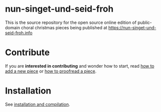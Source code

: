 # nun-singet-und-seid-froh

This is the source repository for the open source online edition of public-domain choral christmas pieces being published at https://nun-singet-und-seid-froh.info

# Contribute
If you are **interested in contributing** and wonder how to start, read [how to add a new piece](https://github.com/nun-singet-und-seid-froh/nun-singet-und-seid-froh/wiki/how-to-add-a-new-piece) or [how to proofread a piece](https://github.com/nun-singet-und-seid-froh/nun-singet-und-seid-froh/wiki/how-to-proofread-a-piece).

# Installation

See [installation and compilation](https://github.com/nun-singet-und-seid-froh/nun-singet-und-seid-froh/wiki/installation-and-compilation).
